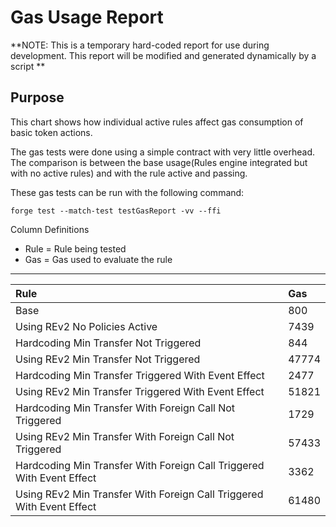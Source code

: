 # Gas Usage Report

**NOTE: This is a temporary hard-coded report for use during development. This report will be modified and generated dynamically by a script **

## Purpose

This chart shows how individual active rules affect gas consumption of basic token actions.

The gas tests were done using a simple contract with very little overhead. The comparison is between the base usage(Rules engine integrated but with no active rules) and with the rule active and passing.

These gas tests can be run with the following command:

```
forge test --match-test testGasReport -vv --ffi
```

Column Definitions
- Rule = Rule being tested
- Gas = Gas used to evaluate the rule

---
| Rule | Gas |
|:-|:-|
| Base | 800 |
| Using REv2 No Policies Active | 7439 |
| Hardcoding Min Transfer Not Triggered | 844 |
| Using REv2 Min Transfer Not Triggered | 47774 |
| Hardcoding Min Transfer Triggered With Event Effect | 2477 |
| Using REv2 Min Transfer Triggered With Event Effect | 51821 |
| Hardcoding Min Transfer With Foreign Call Not Triggered | 1729 |
| Using REv2 Min Transfer With Foreign Call Not Triggered | 57433 |
| Hardcoding Min Transfer With Foreign Call Triggered With Event Effect | 3362 |
| Using REv2 Min Transfer With Foreign Call Triggered With Event Effect | 61480 |